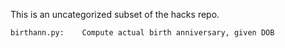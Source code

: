 This is an uncategorized subset of the hacks repo.

	birthann.py:	Compute actual birth anniversary, given DOB
